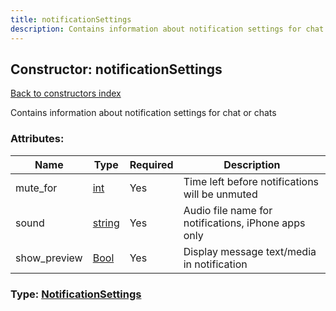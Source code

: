 ```yaml
---
title: notificationSettings
description: Contains information about notification settings for chat or chats
---
```

## Constructor: notificationSettings  
[Back to constructors index](index.md)



Contains information about notification settings for chat or chats

### Attributes:

| Name     |    Type       | Required | Description |
|----------|---------------|----------|-------------|
|mute\_for|[int](../types/int.md) | Yes|Time left before notifications will be unmuted|
|sound|[string](../types/string.md) | Yes|Audio file name for notifications, iPhone apps only|
|show\_preview|[Bool](../types/Bool.md) | Yes|Display message text/media in notification|



### Type: [NotificationSettings](../types/NotificationSettings.md)


